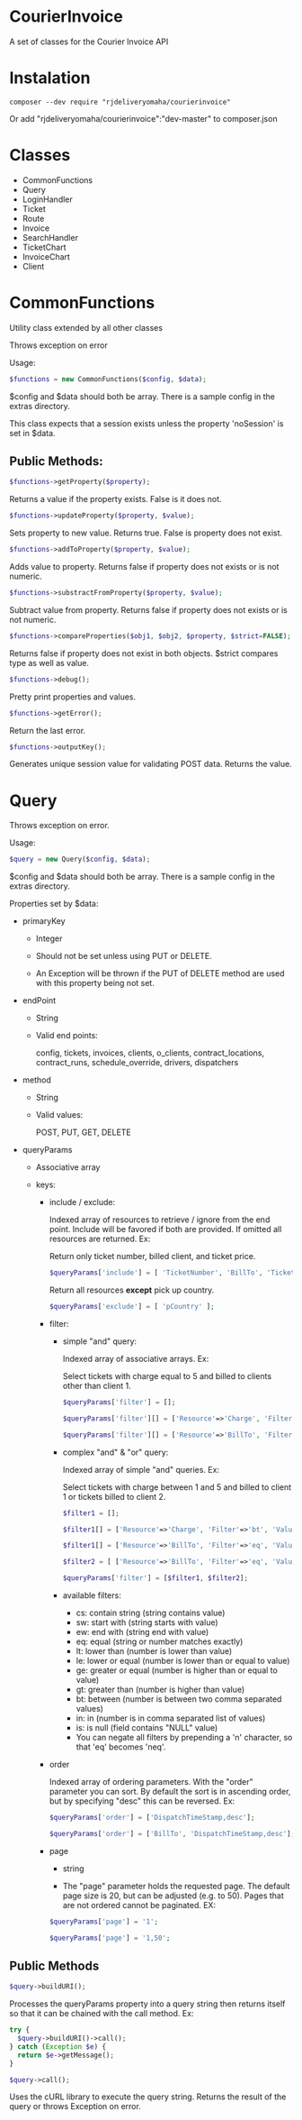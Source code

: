 # CourierInvoice
A set of classes for the Courier Invoice API
# Instalation
```
composer --dev require "rjdeliveryomaha/courierinvoice"
```
 Or add "rjdeliveryomaha/courierinvoice":"dev-master" to composer.json
# Classes
  - CommonFunctions
  - Query
  - LoginHandler
  - Ticket
  - Route
  - Invoice
  - SearchHandler
  - TicketChart
  - InvoiceChart
  - Client

# CommonFunctions

Utility class extended by all other classes

Throws exception on error

Usage:
```php
$functions = new CommonFunctions($config, $data);
```

$config and $data should both be array. There is a sample config in the extras directory.

This class expects that a session exists unless the property 'noSession' is set in $data.

## Public Methods:
```php
$functions->getProperty($property);
```

Returns a value if the property exists. False is it does not.

```php
$functions->updateProperty($property, $value);
```

Sets property to new value. Returns true. False is property does not exist.

```php
$functions->addToProperty($property, $value);
```

Adds value to property. Returns false if property does not exists or is not numeric.

```php
$functions->substractFromProperty($property, $value);
```

Subtract value from property. Returns false if property does not exists or is not numeric.

```php
$functions->compareProperties($obj1, $obj2, $property, $strict=FALSE);
```

Returns false if property does not exist in both objects. $strict compares type as well as value.

```php
$functions->debug();
```

Pretty print properties and values.

```php
$functions->getError();
```

Return the last error.

```php
$functions->outputKey();
```

Generates unique session value for validating POST data. Returns the value.

# Query
Throws exception on error.

Usage:
```php
$query = new Query($config, $data);
```
$config and $data should both be array. There is a sample config in the extras directory.

Properties set by $data:
   - primaryKey
     * Integer

     * Should not be set unless using PUT or DELETE.

     * An Exception will be thrown if the PUT of DELETE method are used with this property being not set.

   - endPoint
     * String

     * Valid end points:

       config, tickets, invoices, clients, o_clients, contract_locations, contract_runs, schedule_override, drivers, dispatchers

   - method
     * String

     * Valid values:

       POST, PUT, GET, DELETE

   - queryParams
     * Associative array

     * keys:
       - include / exclude:

         Indexed array of resources to retrieve / ignore from the end point. Include will be favored if both are provided. If omitted all resources are returned. Ex:

         Return only ticket number, billed client, and ticket price.
         ```php
         $queryParams['include'] = [ 'TicketNumber', 'BillTo', 'TicketPrice' ];
         ```
         Return all resources __except__ pick up country.
         ```php
         $queryParams['exclude'] = [ 'pCountry' ];
         ```
       - filter:
          * simple "and" query:

            Indexed array of associative arrays. Ex:

            Select tickets with charge equal to 5 and billed to clients other than client 1.
            ```php
            $queryParams['filter'] = [];

            $queryParams['filter'][] = ['Resource'=>'Charge', 'Filter'=>'eq', 'Value'=>5];

            $queryParams['filter'][] = ['Resource'=>'BillTo', 'Filter'=>'neq', 1];
            ```
          * complex "and" & "or" query:

            Indexed array of simple "and" queries. Ex:

            Select tickets with charge between 1 and 5 and billed to client 1 or tickets billed to client 2.
            ```php
            $filter1 = [];

            $filter1[] = ['Resource'=>'Charge', 'Filter'=>'bt', 'Value'=>'1,5'];

            $filter1[] = ['Resource'=>'BillTo', 'Filter'=>'eq', 'Value'=> 1];

            $filter2 = [ ['Resource'=>'BillTo', 'Filter'=>'eq', 'Value'=>2] ];

            $queryParams['filter'] = [$filter1, $filter2];
            ```
          * available filters:

            + cs: contain string (string contains value)
            + sw: start with (string starts with value)
            + ew: end with (string end with value)
            + eq: equal (string or number matches exactly)
            + lt: lower than (number is lower than value)
            + le: lower or equal (number is lower than or equal to value)
            + ge: greater or equal (number is higher than or equal to value)
            + gt: greater than (number is higher than value)
            + bt: between (number is between two comma separated values)
            + in: in (number is in comma separated list of values)
            + is: is null (field contains "NULL" value)
            + You can negate all filters by prepending a 'n' character, so that 'eq' becomes 'neq'.

       - order

         Indexed array of ordering parameters. With the "order" parameter you can sort. By default the sort is in ascending order, but by specifying "desc" this can be reversed. Ex:
         ```php
         $queryParams['order'] = ['DispatchTimeStamp,desc'];

         $queryParams['order'] = ['BillTo', 'DispatchTimeStamp,desc'];
         ```
       - page

          * string

          * The "page" parameter holds the requested page. The default page size is 20, but can be adjusted (e.g. to 50). Pages that are not ordered cannot be paginated. EX:
          ```php
          $queryParams['page'] = '1';

          $queryParams['page'] = '1,50';
          ```
## Public Methods
```php
$query->buildURI();
```
Processes the queryParams property into a query string then returns itself so that it can be chained with the call method. Ex:
```php
try {
  $query->buildURI()->call();
} catch (Exception $e) {
  return $e->getMessage();
}
```

```php
$query->call();
```
Uses the cURL library to execute the query string. Returns the result of the query or throws Exception on error.
